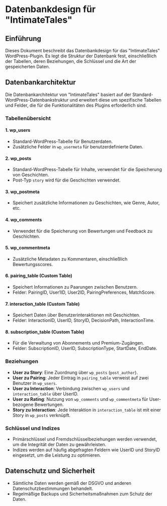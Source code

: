 # Datenbankdesign für "IntimateTales"

## Einführung

Dieses Dokument beschreibt das Datenbankdesign für das "IntimateTales" WordPress-Plugin. Es legt die Struktur der Datenbank fest, einschließlich der Tabellen, deren Beziehungen, die Schlüssel und die Art der gespeicherten Daten.

## Datenbankarchitektur

Die Datenbankarchitektur von "IntimateTales" basiert auf der Standard-WordPress-Datenbankstruktur und erweitert diese um spezifische Tabellen und Felder, die für die Funktionalitäten des Plugins erforderlich sind.

### Tabellenübersicht

#### 1\. wp\_users

- Standard-WordPress-Tabelle für Benutzerdaten.
- Zusätzliche Felder in `wp_usermeta` für benutzerdefinierte Daten.

#### 2\. wp\_posts

- Standard-WordPress-Tabelle für Inhalte, verwendet für die Speicherung von Geschichten.
- Post-Typ `story` wird für die Geschichten verwendet.

#### 3\. wp\_postmeta

- Speichert zusätzliche Informationen zu Geschichten, wie Genre, Autor, etc.

#### 4\. wp\_comments

- Verwendet für die Speicherung von Bewertungen und Feedback zu Geschichten.

#### 5\. wp\_commentmeta

- Zusätzliche Metadaten zu Kommentaren, einschließlich Bewertungsscores.

#### 6\. pairing\_table (Custom Table)

- Speichert Informationen zu Paarungen zwischen Benutzern.
- Felder: PairingID, User1ID, User2ID, PairingPreferences, MatchScore.

#### 7\. interaction\_table (Custom Table)

- Speichert Daten über Benutzerinteraktionen mit Geschichten.
- Felder: InteractionID, UserID, StoryID, DecisionPath, InteractionTime.

#### 8\. subscription\_table (Custom Table)

- Für die Verwaltung von Abonnements und Premium-Zugängen.
- Felder: SubscriptionID, UserID, SubscriptionType, StartDate, EndDate.

### Beziehungen

- **User zu Story**: Eine Zuordnung über `wp_posts` (`post_author`).
- **User zu Pairing**: Jeder Eintrag in `pairing_table` verweist auf zwei Benutzer in `wp_users`.
- **User zu Interaction**: Verbindung zwischen `wp_users` und `interaction_table` über UserID.
- **User zu Rating**: Nutzung von `wp_comments` und `wp_commentmeta` für User-bezogene Bewertungen.
- **Story zu Interaction**: Jede Interaktion in `interaction_table` ist mit einer Story in `wp_posts` verknüpft.

### Schlüssel und Indizes

- Primärschlüssel und Fremdschlüsselbeziehungen werden verwendet, um die Integrität der Daten zu gewährleisten.
- Indizes werden auf häufig abgefragten Feldern wie UserID und StoryID eingesetzt, um die Leistung zu optimieren.

## Datenschutz und Sicherheit

- Sämtliche Daten werden gemäß der DSGVO und anderen Datenschutzbestimmungen behandelt.
- Regelmäßige Backups und Sicherheitsmaßnahmen zum Schutz der Daten.